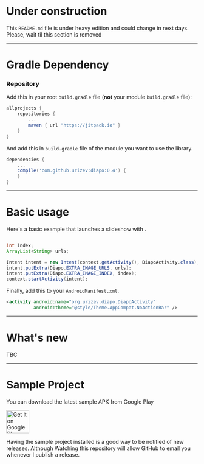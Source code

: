# Under construction

This `README.md` file is under heavy edition and could change in next days. Please, wait til this section is removed

------

# Gradle Dependency

### Repository

Add this in your root `build.gradle` file (**not** your module `build.gradle` file):

```gradle
allprojects {
	repositories {
		...
		maven { url "https://jitpack.io" }
	}
}
```

And add this in `build.gradle` file of the module you want to use the library.

```gradle
dependencies {
	...
    compile('com.github.urizev:diapo:0.4') {
    }
}
```

---

# Basic usage

Here's a basic example that launches a slideshow with .

```java

int index;
ArrayList<String> urls;

Intent intent = new Intent(context.getActivity(), DiapoActivity.class);
intent.putExtra(Diapo.EXTRA_IMAGE_URLS, urls);
intent.putExtra(Diapo.EXTRA_IMAGE_INDEX, index);
context.startActivity(intent);
```

Finally, add this to your `AndroidManifest.xml`.

```xml
<activity android:name="org.urizev.diapo.DiapoActivity"
          android:theme="@style/Theme.AppCompat.NoActionBar" />

```

---

# What's new

TBC

---

# Sample Project

You can download the latest sample APK from Google Play

<a href="https://play.google.com/store/apps/details?id=org.urizev.diapo" target="_blank">
  <img alt="Get it on Google Play"
       src="https://play.google.com/intl/en_us/badges/images/generic/en-play-badge.png" height="60"/>
</a>

Having the sample project installed is a good way to be notified of new releases. Although Watching this 
repository will allow GitHub to email you whenever I publish a release.
